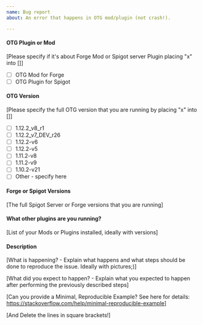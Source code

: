 ```yaml
---
name: Bug report
about: An error that happens in OTG mod/plugin (not crash!).

---
```

#### OTG Plugin or Mod
[Please specify if it's about Forge Mod or Spigot server Plugin placing "x" into []]
- [ ] OTG Mod for Forge
- [ ] OTG Plugin for Spigot

#### OTG Version
[Please specify the full OTG version that you are running by placing "x" into []]
- [ ] 1.12.2_v8_r1
- [ ] 1.12.2_v7_DEV_r26
- [ ] 1.12.2-v6
- [ ] 1.12.2-v5
- [ ] 1.11.2-v8
- [ ] 1.11.2-v9
- [ ] 1.10.2-v21
- [ ] Other - specify here

#### Forge or Spigot Versions
[The full Spigot Server or Forge versions that you are running]

#### What other plugins are you running?
[List of your Mods or Plugins installed, ideally with versions]

#### Description
[What is happening? - Explain what happens and what steps should be done to reproduce the issue. Ideally with pictures;)]

[What did you expect to happen? - Explain what you expected to happen after performing the previously described steps]

[Can you provide a Minimal, Reproducible Example? See here for details: https://stackoverflow.com/help/minimal-reproducible-example]

[And Delete the lines in square brackets!]
